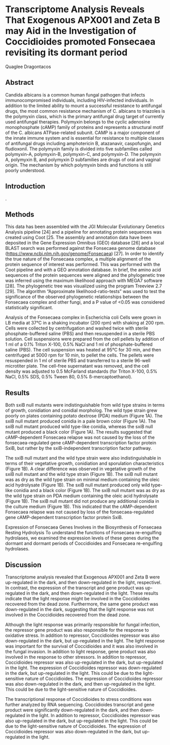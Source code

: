 # Transcriptome Analysis Reveals That Exogenous APX001 and Zeta B may Aid in the Investigation of Coccidioides promoted Fonsecaea revisiting its dormant period
Quaglee Dragontacos


## Abstract
Candida albicans is a common human fungal pathogen that infects immunocompromised individuals, including HIV-infected individuals. In addition to the limited ability to mount a successful resistance to antifungal drugs, the most common resistance mechanism of C. albicans to triazoles is the polymyxin class, which is the primary antifungal drug target of currently used antifungal therapies. Polymyxin belongs to the cyclic adenosine monophosphate (cAMP) family of proteins and represents a structural motif of the C. albicans ATPase-related subunit. CAMP is a major component of the innate immune system and is essential for resistance to multiple classes of antifungal drugs including amphotericin B, atazanavir, caspofungin, and fludioxonil. The polymyxin family is divided into five subfamilies called polymyxin-A, polymyxin-B, polymyxin-C, and polymyxin-D. The polymyxin A, polymyxin B, and polymyxin D subfamilies are drugs of oral and vaginal origin. The mechanism by which polymyxin binds and functions is still poorly understood.


## Introduction
.


## Methods
This data has been assembled with the JGI Molecular Evolutionary Genetics Analysis pipeline [24] and a pipeline for annotating protein sequences was created using Coot [25. The assembly and annotation data have been deposited in the Gene Expression Omnibus (GEO) database [26] and a local BLAST search was performed against the Fonsecaea genome database (https://www.ncbi.nlm.nih.gov/genome/Fonsecaea) [27]. In order to identify the true nature of the Fonsecaea complex, a multiple alignment of the protein sequence of interest was performed. This was performed with the Coot pipeline and with a GEO annotation database. In brief, the amino acid sequences of the protein sequences were aligned and the phylogenetic tree was inferred using the maximum likelihood approach with MEGA7 software [28]. The phylogenetic tree was visualized using the program Treeview 2.7 [29]. The algorithm “Approximate likelihood-ratio-tests” was used to test the significance of the observed phylogenetic relationships between the Fonsecaea complex and other fungi, and a P value of <0.05 was considered statistically significant.

Analysis of the Fonsecaea complex in Escherichia coli
Cells were grown in LB media at 37°C in a shaking incubator (200 rpm) with shaking at 200 rpm. Cells were collected by centrifugation and washed twice with sterile phosphate-buffered saline (PBS) and then resuspended in a sterile PBS solution. Cell suspensions were prepared from the cell pellets by addition of 1 ml of a 0.1% Triton X-100, 0.5% NaCl and 1 ml of phosphate-buffered saline (PBS). The cell suspension was heated at 95°C for 30 min, and then centrifuged at 5000 rpm for 10 min, to pellet the cells. The pellets were resuspended in 1 ml of sterile PBS and transferred to a sterile 96-well microtiter plate. The cell-free supernatant was removed, and the cell density was adjusted to 0.5 McFarland standards (for Triton X-100, 0.5% NaCl, 0.5% SDS, 0.5% Tween 80, 0.5% ß-mercaptoethanol).


## Results
Both sxiB null mutants were indistinguishable from wild type strains in terms of growth, conidiation and conidial morpholog. The wild type strain grew poorly on plates containing potato dextrose (PDA) medium (Figure 1A). The sxiB null mutant produced conidia in a pale brown color (Figure 1A). The sxiB null mutant produced wild type-like conidia, whereas the sxiB null mutant produced a black color (Figure 1A). The results suggested that cAMP-dependent Fonsecaea relapse was not caused by the loss of the fonsecaea-regulated gene cAMP-dependent transcription factor protein SxiB, but rather by the sxiB-independent transcription factor pathway.

The sxiB null mutant and the wild type strain were also indistinguishable in terms of their vegetative growth, conidiation and sporulation characteristics (Figure 1B). A clear difference was observed in vegetative growth of the sxiB null mutant and the wild type strain (Figure 1B). The sxiB null mutant was as dry as the wild type strain on minimal medium containing the oleic acid hydrolysate (Figure 1B). The sxiB null mutant produced only wild type-like conidia and a black color (Figure 1B). The sxiB null mutant was as dry as the wild type strain on PDA medium containing the oleic acid hydrolysate (Figure 1B). The sxiB null mutant did not produce any additional conidia in the culture medium (Figure 1B). This indicated that the cAMP-dependent Fonsecaea relapse was not caused by loss of the fonsecaea-regulated gene cAMP-dependent transcription factor protein SxiB.

Expression of Fonsecaea Genes Involves in the Biosynthesis of Fonsecaea Resting Hydrolysis
To understand the functions of Fonsecaea re-engulfing hydrolases, we examined the expression levels of these genes during the dormant and dormant periods of Coccidioides and Fonsecaea re-engulfing hydrolases.


## Discussion
Transcriptome analysis revealed that Exogenous APX001 and Zeta B were up-regulated in the dark, and then down-regulated in the light, respectivel. In contrast, the expression of the transcript and gene product was up-regulated in the dark, and then down-regulated in the light. These results indicate that the light response might be involved in the Coccidioides recovered from the dead zone. Furthermore, the same gene product was down-regulated in the dark, suggesting that the light response was not involved in the Coccidioides recovered from the dead zone.

Although the light response was primarily responsible for fungal infection, the repressor gene product was also responsible for the response to oxidative stress. In addition to repressor, Coccidioides repressor was also down-regulated in the dark, but up-regulated in the light. The light response was important for the survival of Coccidioides and it was also involved in the fungal invasion. In addition to light response, gene product was also involved in the response to other stressors. In addition to repressor, Coccidioides repressor was also up-regulated in the dark, but up-regulated in the light. The expression of Coccidioides repressor was down-regulated in the dark, but up-regulated in the light. This could be due to the light-sensitive nature of Coccidioides. The expression of Coccidioides repressor was also down-regulated in the dark, and then up-regulated in the light. This could be due to the light-sensitive nature of Coccidioides.

The transcriptional response of Coccidioides to stress conditions was further analyzed by RNA sequencing. Coccidioides transcript and gene product were significantly down-regulated in the dark, and then down-regulated in the light. In addition to repressor, Coccidioides repressor was also up-regulated in the dark, but up-regulated in the light. This could be due to the light-sensitive nature of Coccidioides. The expression of Coccidioides repressor was also down-regulated in the dark, but up-regulated in the light.

